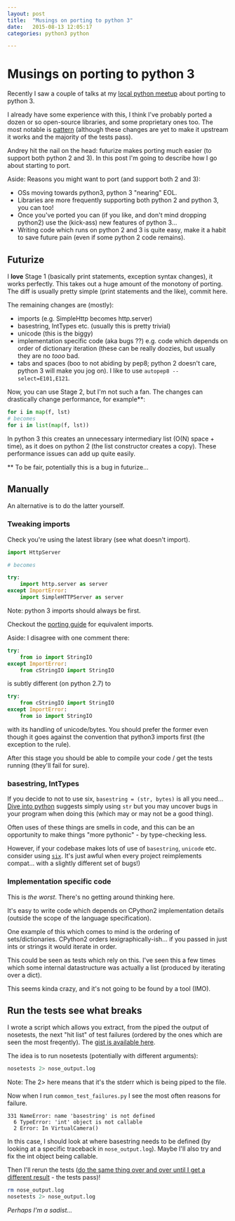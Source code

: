 ```yaml
---
layout: post
title:  "Musings on porting to python 3"
date:   2015-08-13 12:05:17
categories: python3 python

---
```


# Musings on porting to python 3

Recently I saw a couple of talks at my
[local python meetup](http://www.meetup.com/sfpython/events/223848989)
about porting to python 3.

I already have some experience with this, I think I've probably ported a dozen
or so open-source libraries, and some proprietary ones too. The most notable
is [pattern](https://github.com/pattern3/pattern) (although these changes are
yet to make it upstream it works and the majority of the tests pass).

Andrey hit the nail on the head: futurize makes porting much easier
(to support both python 2 and 3). In this post I'm going to describe how
I go about starting to port.

Aside: Reasons you might want to port (and support both 2 and 3):

- OSs moving towards python3, python 3 "nearing" EOL.
- Libraries are more frequently supporting both python 2 and python 3, you
  can too!
- Once you've ported you can (if you like, and don't mind dropping python2)
  use the (kick-ass) new features of python 3...
- Writing code which runs on python 2 and 3 is quite easy, make it a habit
  to save future pain (even if some python 2 code remains).

## Futurize

I **love** Stage 1 (basically print statements, exception syntax changes), it
works perfectly. This takes out a huge amount of the monotony of porting. The
diff is usually pretty simple (print statements and the like), commit here.

The remaining changes are (mostly):

- imports (e.g. SimpleHttp becomes http.server)
- basestring, IntTypes etc. (usually this is pretty trivial)
- unicode (this is the biggy)
- implementation specific code (aka bugs ??) e.g. code which depends on order
  of dictionary iteration (these can be really doozies, but usually they are
  no *tooo* bad.
- tabs and spaces (boo to not abiding by pep8; python 2 doesn't care, python 3
  will make you jog on). I like to use `autopep8 --select=E101,E121`.

Now, you can use Stage 2, but I'm not such a fan. The changes can drastically
change performance, for example\*\*:

```py
for i in map(f, lst)
# becomes
for i in list(map(f, lst))
```

In python 3 this creates an unnecessary intermediary list (O(N) space + time),
as it does on python 2 (the list constructor creates a copy). These performance
issues can add up quite easily.

\*\* To be fair, potentially this is a bug in futurize...

## Manually

An alternative is to do the latter yourself.

### Tweaking imports

Check you're using the latest library (see what doesn't import).

```py
import HttpServer

# becomes

try:
    import http.server as server
except ImportError:
    import SimpleHTTPServer as server
```

Note: python 3 imports should always be first.

Checkout the [porting guide](http://python3porting.com/stdlib.html) for
equivalent imports.

Aside: I disagree with one comment there:

```py
try:
    from io import StringIO
except ImportError:
    from cStringIO import StringIO
```

is subtly different (on python 2.7) to

```py
try:
    from cStringIO import StringIO
except ImportError:
    from io import StringIO
```

with its handling of unicode/bytes. You should prefer the former even though
it goes against the convention that python3 imports first (the exception to
the rule).

After this stage you should be able to compile your code / get the tests
running (they'll fail for sure).

### basestring, IntTypes

If you decide to not to use six, `basestring = (str, bytes)` is all you need...
[Dive into python](http://www.diveintopython3.net/porting-code-to-python-3-with-2to3.html#basestring)
suggests simply using `str` but you may uncover bugs in your program when
doing this (which may or may not be a good thing).

Often uses of these things are smells in code, and this can be an opportunity
to make things "more pythonic" - by type-checking less.

However, if your codebase makes lots of use of `basestring`, `unicode` etc.
consider using [`six`](https://pythonhosted.org/six/). It's just awful when every project reimplements compat...
with a slightly different set of bugs!)

### Implementation specific code

This is *the worst*. There's no getting around thinking here.

It's easy to write code which depends on CPython2 implementation details
(outside the scope of the language specification).

One example of this which comes to mind is the ordering of sets/dictionaries.
CPython2 orders lexigraphically-ish... if you passed in just ints or strings
it would iterate in order.

This could be seen as tests which rely on this. I've seen this a few times
which some internal datastructure was actually a list (produced by iterating
over a dict).

This seems kinda crazy, and it's not going to be found by a tool (IMO).

## Run the tests see what breaks

I wrote a script which allows you extract, from the piped the output of
nosetests, the next "hit list" of test failures (ordered by the ones which
are seen the most freqently). The
[gist is available here](https://gist.github.com/hayd/c9246c15652e5eb3b90b).

The idea is to run nosetests (potentially with different arguments):

```sh
nosetests 2> nose_output.log
```

Note: The 2> here means that it's the stderr which is being piped to the file.

Now when I run `common_test_failures.py` I see the most often reasons for
failure.

```
331 NameError: name 'basestring' is not defined
  6 TypeError: 'int' object is not callable
  2 Error: In VirtualCamera()
```

In this case, I should look at where basestring needs to be defined (by looking
at a specific traceback in `nose_output.log`). Maybe I'll also try and fix the
int object being callable.

Then I'll rerun the tests ([do the same thing over and over until I get
a different result](http://i.imgur.com/FgIhXIm.png) - the tests pass)!

```sh
rm nose_output.log
nosetests 2> nose_output.log
```

*Perhaps I'm a sadist...*

